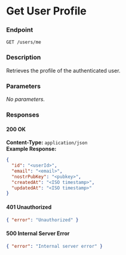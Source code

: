 # Get User Profile

### Endpoint

`GET /users/me`

### Description

Retrieves the profile of the authenticated user.

### Parameters

_No parameters._

### Responses

#### 200 OK

**Content-Type:** `application/json`  
**Example Response:**

```json
{
  "id": "<userId>",
  "email": "<email>",
  "nostrPubKey": "<pubkey>",
  "createdAt": "<ISO timestamp>",
  "updatedAt": "<ISO timestamp>"
}
```

#### 401 Unauthorized

```json
{ "error": "Unauthorized" }
```

#### 500 Internal Server Error

```json
{ "error": "Internal server error" }
```
